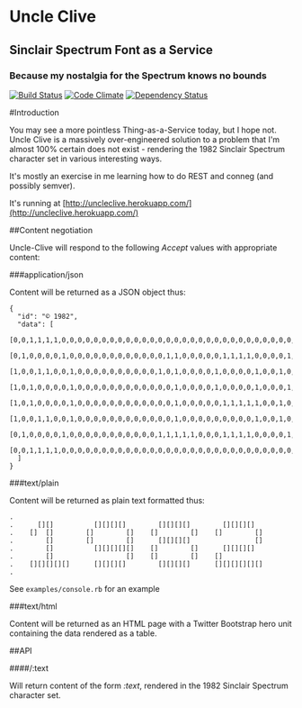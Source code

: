 # Uncle Clive

## Sinclair Spectrum Font as a Service

### Because my nostalgia for the Spectrum knows no bounds

[![Build Status](https://api.travis-ci.org/pikesley/uncle-clive.png)](https://travis-ci.org/pikesley/uncle-clive)
[![Code Climate](https://codeclimate.com/github/pikesley/uncle-clive.png)](https://codeclimate.com/github/pikesley/uncle-clive)
[![Dependency Status](https://gemnasium.com/pikesley/uncle-clive.png)](https://gemnasium.com/pikesley/uncle-clive)

#Introduction

You may see a more pointless Thing-as-a-Service today, but I hope not. Uncle Clive is a massively over-engineered solution to a problem that I'm almost 100% certain does not exist - rendering the 1982 Sinclair Spectrum character set in various interesting ways.

It's mostly an exercise in me learning how to do REST and conneg (and possibly semver).

It's running at [http://uncleclive.herokuapp.com/](http://uncleclive.herokuapp.com/)

##Content negotiation

Uncle-Clive will respond to the following _Accept_ values with appropriate content:

###application/json

Content will be returned as a JSON object thus:

```
{
  "id": "© 1982",
  "data": [
    [0,0,1,1,1,1,0,0,0,0,0,0,0,0,0,0,0,0,0,0,0,0,0,0,0,0,0,0,0,0,0,0,0,0,0,0,0,0,0,0,0,0,0,0,0,0,0,0],
    [0,1,0,0,0,0,1,0,0,0,0,0,0,0,0,0,0,0,0,1,1,0,0,0,0,0,1,1,1,1,0,0,0,0,1,1,1,1,0,0,0,0,1,1,1,1,0,0],
    [1,0,0,1,1,0,0,1,0,0,0,0,0,0,0,0,0,0,1,0,1,0,0,0,0,1,0,0,0,0,1,0,0,1,0,0,0,0,1,0,0,1,0,0,0,0,1,0],
    [1,0,1,0,0,0,0,1,0,0,0,0,0,0,0,0,0,0,0,0,1,0,0,0,0,1,0,0,0,0,1,0,0,0,1,1,1,1,0,0,0,0,0,0,0,0,1,0],
    [1,0,1,0,0,0,0,1,0,0,0,0,0,0,0,0,0,0,0,0,1,0,0,0,0,0,1,1,1,1,1,0,0,1,0,0,0,0,1,0,0,0,1,1,1,1,0,0],
    [1,0,0,1,1,0,0,1,0,0,0,0,0,0,0,0,0,0,0,0,1,0,0,0,0,0,0,0,0,0,1,0,0,1,0,0,0,0,1,0,0,1,0,0,0,0,0,0],
    [0,1,0,0,0,0,1,0,0,0,0,0,0,0,0,0,0,0,1,1,1,1,1,0,0,0,1,1,1,1,0,0,0,0,1,1,1,1,0,0,0,1,1,1,1,1,1,0],
    [0,0,1,1,1,1,0,0,0,0,0,0,0,0,0,0,0,0,0,0,0,0,0,0,0,0,0,0,0,0,0,0,0,0,0,0,0,0,0,0,0,0,0,0,0,0,0,0]
  ]
}
```

###text/plain

Content will be returned as plain text formatted thus:

```
.
.      [][]          [][][][]        [][][][]        [][][][]
.    []  []        []        []    []        []    []        []
.        []        []        []      [][][][]                []
.        []          [][][][][]    []        []      [][][][]
.        []                  []    []        []    []
.    [][][][][]      [][][][]        [][][][]      [][][][][][]
.
```

See `examples/console.rb` for an example

###text/html

Content will be returned as an HTML page with a Twitter Bootstrap hero unit containing the data rendered as a table.

##API

####/:text

Will return content of the form _:text_, rendered in the 1982 Sinclair Spectrum character set.
